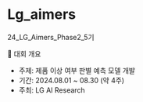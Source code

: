 # Lg_aimers

24_LG_Aimers_Phase2_5기

📢 대회 개요
- 주제: 제품 이상 여부 판별 예측 모델 개발
- 기간: 2024.08.01 ~ 08.30 (약 4주)
- 주최: LG AI Research

